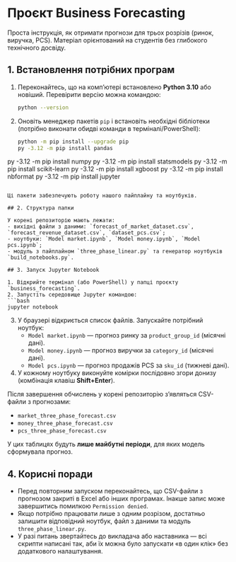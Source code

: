 # Проєкт Business Forecasting

Проста інструкція, як отримати прогнози для трьох розрізів (ринок, виручка, PCS). Матеріал орієнтований на студентів без глибокого технічного досвіду.

## 1. Встановлення потрібних програм

1. Переконайтесь, що на комп’ютері встановлено **Python 3.10** або новіший. Перевірити версію можна командою:
   ```bash
   python --version
   ```
2. Оновіть менеджер пакетів `pip` і встановіть необхідні бібліотеки (потрібно виконати обидві команди в терміналі/PowerShell):
   ```bash
   python -m pip install --upgrade pip
   py -3.12 -m pip install pandas
py -3.12 -m pip install numpy
py -3.12 -m pip install statsmodels
py -3.12 -m pip install scikit-learn
py -3.12 -m pip install xgboost
py -3.12 -m pip install nbformat
py -3.12 -m pip install jupyter
   ```

Ці пакети забезпечують роботу нашого пайплайну та ноутбуків.

## 2. Структура папки

У корені репозиторію мають лежати:
- вихідні файли з даними: `forecast_of_market_dataset.csv`, `forecast_revenue_dataset.csv`, `dataset_pcs.csv`;
- ноутбуки: `Model market.ipynb`, `Model money.ipynb`, `Model pcs.ipynb`;
- модуль з пайплайном `three_phase_linear.py` та генератор ноутбуків `build_notebooks.py`.

## 3. Запуск Jupyter Notebook

1. Відкрийте термінал (або PowerShell) у папці проєкту `business_forecasting`.
2. Запустіть середовище Jupyter командою:
   ```bash
   jupyter notebook
   ```
3. У браузері відкриється список файлів. Запускайте потрібний ноутбук:
   - `Model market.ipynb` — прогноз ринку за `product_group_id` (місячні дані).
   - `Model money.ipynb` — прогноз виручки за `category_id` (місячні дані).
   - `Model pcs.ipynb` — прогноз продажів PCS за `sku_id` (тижневі дані).
4. У кожному ноутбуку виконуйте комірки послідовно згори донизу (комбінація клавіш **Shift+Enter**).

Після завершення обчислень у корені репозиторію з’являться CSV-файли з прогнозами:
- `market_three_phase_forecast.csv`
- `money_three_phase_forecast.csv`
- `pcs_three_phase_forecast.csv`

У цих таблицях будуть **лише майбутні періоди**, для яких модель сформувала прогноз.

## 4. Корисні поради

- Перед повторним запуском переконайтесь, що CSV-файли з прогнозом закриті в Excel або інших програмах. Інакше запис може завершитись помилкою `Permission denied`.
- Якщо потрібно працювати лише з одним розрізом, достатньо залишити відповідний ноутбук, файл з даними та модуль `three_phase_linear.py`.
- У разі питань звертайтесь до викладача або наставника — всі скрипти написані так, аби їх можна було запускати «в один клік» без додаткового налаштування. 
